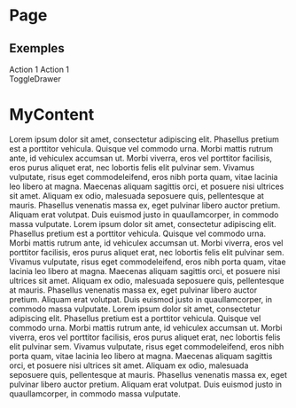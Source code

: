 # Page

## Exemples

<div class = "sample-page" >

  <pf-page masterhead-no-icon masterhead-no-branding drawer-inline drawer-expanded drawer-static drawer-panel-left >
    <pf-action-list slot = "masthead-content">
      <pf-action-list-item>
        <pf-button>Action 1</pf-button>
      </pf-action-list-item>
      <pf-action-list-item>
        <pf-button>Action 1</pf-button>
      </pf-action-list-item>
    </pf-action-list>
    <div slot = "drawer-panel">
      <pf-button>ToggleDrawer</pf-button>
    </div>
    <div>
      <pf-panel header scrollable>
        <h1 slot = "header" >MyContent</h1>
        <div>
          <span>
            Lorem ipsum dolor sit amet, consectetur adipiscing elit. Phasellus pretium est a porttitor vehicula. Quisque vel commodo urna. Morbi mattis rutrum ante, id vehiculex accumsan ut. Morbi viverra, eros vel porttitor facilisis, eros purus aliquet erat, nec lobortis felis elit pulvinar sem. Vivamus vulputate, risus eget commodeleifend, eros nibh porta quam, vitae lacinia leo libero at magna. Maecenas aliquam sagittis orci, et posuere nisi ultrices sit amet. Aliquam ex odio, malesuada seposuere quis, pellentesque at mauris. Phasellus venenatis massa ex, eget pulvinar libero auctor pretium. Aliquam erat volutpat. Duis euismod justo in quaullamcorper, in commodo massa vulputate.
          </span>
          <span>
            Lorem ipsum dolor sit amet, consectetur adipiscing elit. Phasellus pretium est a porttitor vehicula. Quisque vel commodo urna. Morbi mattis rutrum ante, id vehiculex accumsan ut. Morbi viverra, eros vel porttitor facilisis, eros purus aliquet erat, nec lobortis felis elit pulvinar sem. Vivamus vulputate, risus eget commodeleifend, eros nibh porta quam, vitae lacinia leo libero at magna. Maecenas aliquam sagittis orci, et posuere nisi ultrices sit amet. Aliquam ex odio, malesuada seposuere quis, pellentesque at mauris. Phasellus venenatis massa ex, eget pulvinar libero auctor pretium. Aliquam erat volutpat. Duis euismod justo in quaullamcorper, in commodo massa vulputate.
          </span>
          <span>
            Lorem ipsum dolor sit amet, consectetur adipiscing elit. Phasellus pretium est a porttitor vehicula. Quisque vel commodo urna. Morbi mattis rutrum ante, id vehiculex accumsan ut. Morbi viverra, eros vel porttitor facilisis, eros purus aliquet erat, nec lobortis felis elit pulvinar sem. Vivamus vulputate, risus eget commodeleifend, eros nibh porta quam, vitae lacinia leo libero at magna. Maecenas aliquam sagittis orci, et posuere nisi ultrices sit amet. Aliquam ex odio, malesuada seposuere quis, pellentesque at mauris. Phasellus venenatis massa ex, eget pulvinar libero auctor pretium. Aliquam erat volutpat. Duis euismod justo in quaullamcorper, in commodo massa vulputate.
          </span>
        </div>
      </pf-panel>
    </div>
  </pf-page>

</div>